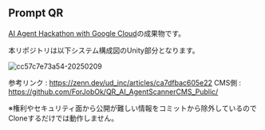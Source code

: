 ## Prompt QR
[AI Agent Hackathon with Google Cloud]([url](https://zenn.dev/hackathons/2024-google-cloud-japan-ai-hackathon))の成果物です。  

本リポジトリは以下システム構成図のUnity部分となります。  

![cc57c7e73a54-20250209](https://github.com/user-attachments/assets/95d7197f-7b14-4312-865f-f54625e7d4a8)

参考リンク : https://zenn.dev/ud_inc/articles/ca7dfbac605e22
CMS側 : https://github.com/ForJobOk/QR_AI_AgentScannerCMS_Public/  

※権利やセキュリティ面から公開が難しい情報をコミットから除外しているのでCloneするだけでは動作しません。
